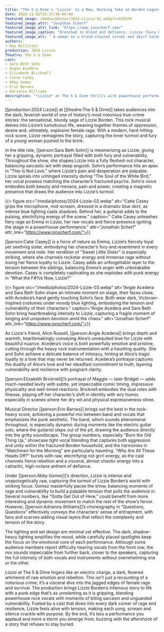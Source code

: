 ```yaml
---
title: "The 5 & Dime's 'Lizzie' Is a Raw, Rocking Take on Borden Legend With Stellar Vocal Power"
date: 2024-11-02T15:37:56-04:00
featured_image: /media/photos/2024-Lizzie-01.webp?v=015434
featured_image_attr: "Jonathan Scherf"
featured_image_attr_link: "https://www.jonscherf.com/"
featured_image_caption: "Drenched in blood and defiance, Lizzie (Sara Beth Sohn) confronts Bridget (Elizabeth Bricknell) in a chilling moment of raw intensity in The 5 & Dime's *Lizzie*."
featured_image_alt: " A woman in a blood-stained corset and skirt holds an axe, staring intensely at another woman dressed as a maid, who clutches a teacup with a look of fear. The room is dimly lit with purple lighting, adding to the ominous atmosphere."
authors: 
- Ray Hollister
production: 2024 Lizzie
Theatre: The 5 & Dime
cast: 
- Sara Beth Sohn
- Angie Acedera
- Elizabeth Bricknell
- Catie Casey
- Abby Gomez
- Erin Barnes
- Adrianna Williams
description: "*Lizzie* at The 5 & Dime thrills with powerhouse performances and haunting harmonies in a punk-rock retelling of Lizzie Borden's legend."
---
```

[[production:2024 Lizzie]] at [[theatre:The 5 & Dime]] takes audiences into the dark, feverish world of one of history’s most notorious true-crime stories: the sensational, bloody saga of Lizzie Borden. This rock musical delves into Lizzie’s tumultuous life, weaving together themes of oppression, desire and, ultimately, explosive female rage. With a modern, hard-hitting rock score, *Lizzie* reimagines the story, capturing the inner turmoil and fury of a young woman pushed to the brink. 

In the title role, [[person:Sara Beth Sohn]] is mesmerizing as Lizzie, giving her a gripping, dynamic portrayal filled with both fury and vulnerability. Throughout the show, she shapes Lizzie into a fully fleshed-out character, balancing sarcastic wit with deep anguish. Sohn’s performance hits an apex in "This Is Not Love," where Lizzie’s pain and desperation are palpable. Lizzie spirals into unhinged intensity during “The Soul of the White Bird,” her vocal prowess matching the character’s fractured psyche.  Sohn’s voice embodies both beauty and menace, pain and power, creating a magnetic presence that draws the audience into Lizzie’s turmoil.

{{< figure src="/media/photos/2024-Lizzie-02.webp" alt="Catie Casey grips the microphone, mid-scream, dressed in a dramatic blue skirt, as intense blue lighting casts shadows. Behind her, a guitarist adds to the pulsing, electrifying energy of the scene." caption=" Catie Casey unleashes fiery rage as Emma in *Lizzie*, her raw vocals and fierce presence igniting the stage in a powerhouse performance." attr="Jonathan Scherf" attr_link="https://www.jonscherf.com/">}}

[[person:Catie Casey]] is a force of nature as Emma, Lizzie’s fiercely loyal yet seething sister, embodying her character’s fury and resentment in every movement and note. Her rendition of "Sweet Little Sister" is especially striking, where she channels rockstar energy and immense rage without losing her fierce loyalty to Lizzie. Casey adds an unforgettable layer to the tension between the siblings, balancing Emma’s anger with unbreakable devotion. Casey is completely captivating as she explodes with punk energy in “What the F#%k Now, Lizzie?” 

{{< figure src="/media/photos/2024-Lizzie-03.webp" alt="Angie Acedera and Sara Beth Sohn share an intimate moment on stage, their faces close, with Acedera’s hand gently touching Sohn’s face. Both wear dark, Victorian-inspired costumes under moody blue lighting, embodying the tension and vulnerability of their characters." caption="Angie Acedera and Sara Beth Sohn bring heartbreaking intensity to *Lizzie*, capturing a fragile moment of longing and unspoken devotion amid the chaos." attr="Jonathan Scherf" attr_link="https://www.jonscherf.com/">}}

As Lizzie's friend, Alice Russell, [[person:Angie Acedera]] brings depth and warmth, heartbreakingly conveying Alice’s unrequited love for Lizzie with beautiful nuance. Acedera’s voice is both powerfully emotive and pristine, cutting through the heavy rock instrumentation with a haunting quality. She and Sohn achieve a delicate balance of intimacy, hinting at Alice’s tragic loyalty to a love that may never be returned. Acedera’s portrayal captures the duality of Alice’s love and her steadfast commitment to truth, layering vulnerability and resilience with poignant clarity.

[[person:Elizabeth Bricknell]]’s portrayal of Maggie — later Bridget — adds much-needed levity with subtle, yet impeccable comic timing, impressive physicality and well-timed reactions. Bricknell embodies the dual roles with finesse, playing off her character’s shift in identity with wry humor, especially in scenes where her dry wit and physical expressiveness shine.

Musical Director [[person:Erin Barnes]] brings out the best in the rock-heavy score, achieving a powerful mix between band and vocals that emphasizes the punk aesthetic. The band, which sounds phenomenal throughout, is especially dynamic during moments like the electric guitar solo, where the guitarist steps out of the pit, drawing the audience directly into the gritty soundscape. The group numbers, especially “Burn the Old Thing Up,” showcase tight vocal blending that captures both aggression and unity within the fractured Borden household, and the harmonies in “Watchmen for the Morning” are particularly haunting. “Why Are All These Heads Off?” bursts with raw, electrifying riot grrrl energy, as the cast channels fierce rebellion and a visceral, almost chaotic energy into a cathartic, high-octane anthem of defiance.

Under [[person:Abby Gomez]]’s direction, *Lizzie* is intense and unapologetically raw, capturing the turmoil of Lizzie Borden’s world with striking focus. Gomez masterfully paces the show, balancing moments of rage and vulnerability to build a palpable tension that pulls the audience in. Several numbers, like “Gotta Get Out of Here,” could benefit from more interesting and dynamic movement to match the rest of the show’s fervor. However, [[person:Adrianna Williams]]’s choreography in “Questions, Questions” effectively conveys the characters’ sense of entrapment, with fans and scarves adding visual layers that reflect the complexity and tension of the story.

The lighting and set design are minimal yet effective. The dark, shadow-heavy lighting amplifies the mood, while carefully placed spotlights keep the focus on the emotional core of each performance. Although some audience members report difficulty hearing vocals from the front row, the mix sounds impeccable from further back, closer to the speakers, capturing the full intensity of both vocals and instruments without overwhelming one or the other.

*Lizzie* at The 5 & Dime lingers like an electric charge, a dark, fevered whirlwind of raw emotion and rebellion. This isn’t just a recounting of a notorious crime; it’s a visceral dive into the jagged edges of female rage and survival. The production brings Lizzie Borden’s infamous story to life with a punk edge that’s as unrelenting as it is gripping, blending powerhouse rock vocals with moments of biting sarcasm and unguarded vulnerability. Fueled by a cast that dives into every dark corner of rage and resilience, Lizzie feels alive with tension, making each song, scream and silence crackle with purpose. By the end, it’s less a performance you applaud and more a storm you emerge from, buzzing with the aftershock of a story that refuses to stay buried.